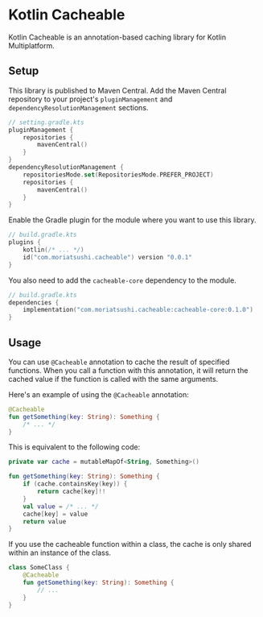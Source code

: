 # Kotlin Cacheable

Kotlin Cacheable is an annotation-based caching library for Kotlin Multiplatform.

## Setup

This library is published to Maven Central.
Add the Maven Central repository to your project's `pluginManagement` and
`dependencyResolutionManagement` sections.

```kotlin
// setting.gradle.kts
pluginManagement {
    repositories {
        mavenCentral()
    }
}
dependencyResolutionManagement {
    repositoriesMode.set(RepositoriesMode.PREFER_PROJECT)
    repositories {
        mavenCentral()
    }
}
```

Enable the Gradle plugin for the module where you want to use this library.

```kotlin
// build.gradle.kts
plugins {
    kotlin(/* ... */)
    id("com.moriatsushi.cacheable") version "0.0.1"
}
```

You also need to add the `cacheable-core` dependency to the module.

```kotlin
// build.gradle.kts
dependencies {
    implementation("com.moriatsushi.cacheable:cacheable-core:0.1.0")
}
```

## Usage

You can use `@Cacheable` annotation to cache the result of specified functions.
When you call a function with this annotation, it will return the cached value if the function is
called with the same arguments.

Here's an example of using the `@Cacheable` annotation:

```kotlin
@Cacheable
fun getSomething(key: String): Something {
    /* ... */
}
```

This is equivalent to the following code:

```kotlin
private var cache = mutableMapOf<String, Something>()

fun getSomething(key: String): Something {
    if (cache.containsKey(key)) {
        return cache[key]!!
    }
    val value = /* ... */
    cache[key] = value
    return value
}
```

If you use the cacheable function within a class, the cache is only shared within an instance of the
class.

```kotlin
class SomeClass {
    @Cacheable
    fun getSomething(key: String): Something {
        // ...
    }
}
```
